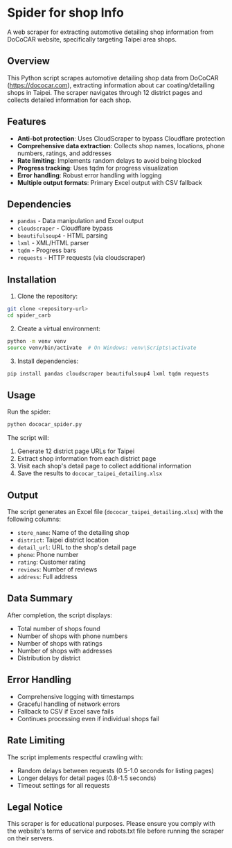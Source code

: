 # Spider for shop Info

A web scraper for extracting automotive detailing shop information from DoCoCAR website, specifically targeting Taipei area shops.

## Overview

This Python script scrapes automotive detailing shop data from DoCoCAR (https://dococar.com), extracting information about car coating/detailing shops in Taipei. The scraper navigates through 12 district pages and collects detailed information for each shop.

## Features

- **Anti-bot protection**: Uses CloudScraper to bypass Cloudflare protection
- **Comprehensive data extraction**: Collects shop names, locations, phone numbers, ratings, and addresses
- **Rate limiting**: Implements random delays to avoid being blocked
- **Progress tracking**: Uses tqdm for progress visualization
- **Error handling**: Robust error handling with logging
- **Multiple output formats**: Primary Excel output with CSV fallback

## Dependencies

- `pandas` - Data manipulation and Excel output
- `cloudscraper` - Cloudflare bypass
- `beautifulsoup4` - HTML parsing
- `lxml` - XML/HTML parser
- `tqdm` - Progress bars
- `requests` - HTTP requests (via cloudscraper)

## Installation

1. Clone the repository:
```bash
git clone <repository-url>
cd spider_carb
```

2. Create a virtual environment:
```bash
python -m venv venv
source venv/bin/activate  # On Windows: venv\Scripts\activate
```

3. Install dependencies:
```bash
pip install pandas cloudscraper beautifulsoup4 lxml tqdm requests
```

## Usage

Run the spider:
```bash
python dococar_spider.py
```

The script will:
1. Generate 12 district page URLs for Taipei
2. Extract shop information from each district page
3. Visit each shop's detail page to collect additional information
4. Save the results to `dococar_taipei_detailing.xlsx`

## Output

The script generates an Excel file (`dococar_taipei_detailing.xlsx`) with the following columns:
- `store_name`: Name of the detailing shop
- `district`: Taipei district location
- `detail_url`: URL to the shop's detail page
- `phone`: Phone number
- `rating`: Customer rating
- `reviews`: Number of reviews
- `address`: Full address

## Data Summary

After completion, the script displays:
- Total number of shops found
- Number of shops with phone numbers
- Number of shops with ratings
- Number of shops with addresses
- Distribution by district

## Error Handling

- Comprehensive logging with timestamps
- Graceful handling of network errors
- Fallback to CSV if Excel save fails
- Continues processing even if individual shops fail

## Rate Limiting

The script implements respectful crawling with:
- Random delays between requests (0.5-1.0 seconds for listing pages)
- Longer delays for detail pages (0.8-1.5 seconds)
- Timeout settings for all requests

## Legal Notice

This scraper is for educational purposes. Please ensure you comply with the website's terms of service and robots.txt file before running the scraper on their servers.
